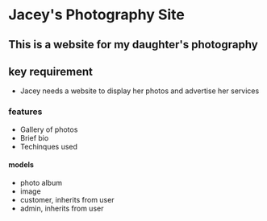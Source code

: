 # Jacey's Photography Site

This is a website for my daughter's photography
---
## key requirement
* Jacey needs a website to display her photos and advertise her services

### features

* Gallery of photos
* Brief bio
* Techinques used

#### models
* photo album
* image
* customer, inherits from user
* admin, inherits from user
